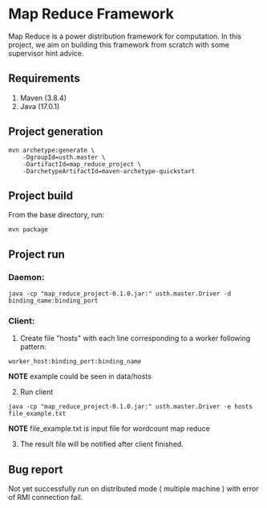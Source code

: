 # Map Reduce Framework

Map Reduce is a power distribution framework for computation. In this project,
we aim on building this framework from scratch with some supervisor hint advice.

## Requirements

1. Maven (3.8.4)
2. Java (17.0.1)

## Project generation

```
mvn archetype:generate \
    -DgroupId=usth.master \
    -DartifactId=map_reduce_project \
    -DarchetypeArtifactId=maven-archetype-quickstart
```

## Project build

From the base directory, run:

```
mvn package
```

## Project run

### Daemon:

```
java -cp "map_reduce_project-0.1.0.jar:" usth.master.Driver -d binding_name:binding_port
```

### Client:

1. Create file "hosts" with each line corresponding to a worker following pattern:

```
worker_host:binding_port:binding_name
```

**NOTE** example could be seen in data/hosts

2. Run client

```
java -cp "map_reduce_project-0.1.0.jar:" usth.master.Driver -e hosts file_example.txt
```

**NOTE** file_example.txt is input file for wordcount map reduce

3. The result file will be notified after client finished.

## Bug report

Not yet successfully run on distributed mode ( multiple machine ) with error of
RMI connection fail.

